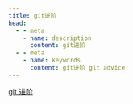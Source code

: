 ```yaml
---
title: git进阶
head:
  - - meta
    - name: description
      content: git进阶
  - - meta
    - name: keywords
      content: git进阶 git advice
---
```


[git 进阶](https://github.com/521xueweihan/git-tips)
